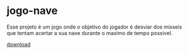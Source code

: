 # jogo-nave
Esse projeto é um jogo onde o objetivo do jogador é desviar dos misseis que tentam acertar a sua nave durante o maximo de tempo possivel.

[download](https://drive.google.com/open?id=1ILJpEQ-d2BQeF0pxnZftRY5SiOy10HR2)
